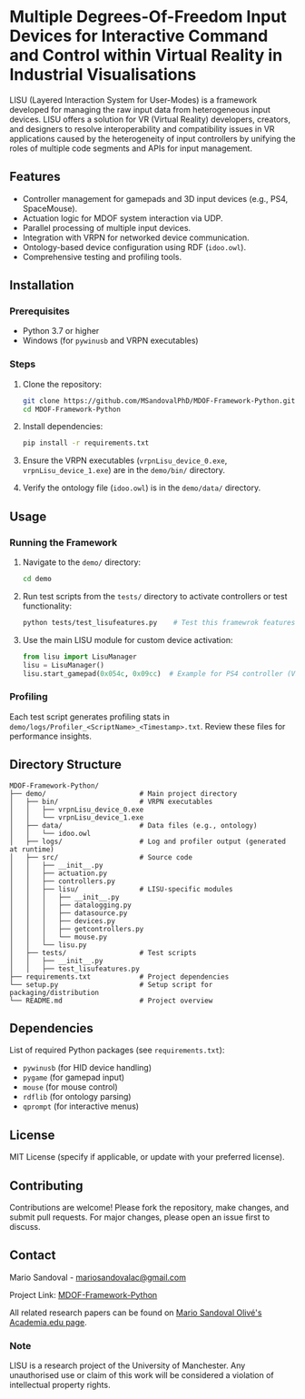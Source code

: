 # Multiple Degrees-Of-Freedom Input Devices for Interactive Command and Control within Virtual Reality in Industrial Visualisations

LISU (Layered Interaction System for User-Modes) is a framework developed for managing the raw input data from heterogeneous input devices. LISU offers a solution for VR (Virtual Reality) developers, creators, and designers to resolve interoperability and compatibility issues in VR applications caused by the heterogeneity of input controllers by unifying the roles of multiple code segments and APIs for input management.

## Features

- Controller management for gamepads and 3D input devices (e.g., PS4, SpaceMouse).
- Actuation logic for MDOF system interaction via UDP.
- Parallel processing of multiple input devices.
- Integration with VRPN for networked device communication.
- Ontology-based device configuration using RDF (`idoo.owl`).
- Comprehensive testing and profiling tools.

## Installation

### Prerequisites

- Python 3.7 or higher
- Windows (for `pywinusb` and VRPN executables)

### Steps

1. Clone the repository:
   ```bash
   git clone https://github.com/MSandovalPhD/MDOF-Framework-Python.git
   cd MDOF-Framework-Python
   ```

2. Install dependencies:
   ```bash
   pip install -r requirements.txt
   ```

3. Ensure the VRPN executables (`vrpnLisu_device_0.exe`, `vrpnLisu_device_1.exe`) are in the `demo/bin/` directory.

4. Verify the ontology file (`idoo.owl`) is in the `demo/data/` directory.

## Usage

### Running the Framework

1. Navigate to the `demo/` directory:
   ```bash
   cd demo
   ```

2. Run test scripts from the `tests/` directory to activate controllers or test functionality:
   ```bash
   python tests/test_lisufeatures.py    # Test this framewrok features   
   ```

3. Use the main LISU module for custom device activation:
   ```python
   from lisu import LisuManager
   lisu = LisuManager()
   lisu.start_gamepad(0x054c, 0x09cc)  # Example for PS4 controller (VID/PID)
   ```

### Profiling

Each test script generates profiling stats in `demo/logs/Profiler_<ScriptName>_<Timestamp>.txt`. Review these files for performance insights.

## Directory Structure

```
MDOF-Framework-Python/
├── demo/                       # Main project directory
│   ├── bin/                    # VRPN executables
│   │   ├── vrpnLisu_device_0.exe
│   │   └── vrpnLisu_device_1.exe
│   ├── data/                   # Data files (e.g., ontology)
│   │   └── idoo.owl
│   ├── logs/                   # Log and profiler output (generated at runtime)
│   ├── src/                    # Source code
│   │   ├── __init__.py
│   │   ├── actuation.py
│   │   ├── controllers.py
│   │   ├── lisu/               # LISU-specific modules
│   │   │   ├── __init__.py
│   │   │   ├── datalogging.py
│   │   │   ├── datasource.py
│   │   │   ├── devices.py
│   │   │   ├── getcontrollers.py
│   │   │   └── mouse.py
│   │   └── lisu.py
│   ├── tests/                  # Test scripts
│   │   ├── __init__.py
│   │   ├── test_lisufeatures.py
├── requirements.txt            # Project dependencies
└── setup.py                    # Setup script for packaging/distribution
└── README.md                   # Project overview
```

## Dependencies

List of required Python packages (see `requirements.txt`):
- `pywinusb` (for HID device handling)
- `pygame` (for gamepad input)
- `mouse` (for mouse control)
- `rdflib` (for ontology parsing)
- `qprompt` (for interactive menus)

## License

MIT License (specify if applicable, or update with your preferred license).

## Contributing

Contributions are welcome! Please fork the repository, make changes, and submit pull requests. For major changes, please open an issue first to discuss.

## Contact

Mario Sandoval - mariosandovalac@gmail.com

Project Link: [MDOF-Framework-Python](https://github.com/MSandovalPhD/MDOF-Framework-Python)

All related research papers can be found on [Mario Sandoval Olivé's Academia.edu page](https://manchester.academia.edu/MarioSandovalOliv%C3%A9).

### Note

LISU is a research project of the University of Manchester. Any unauthorised use or claim of this work will be considered a violation of intellectual property rights.
